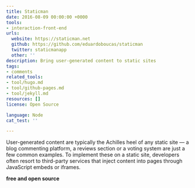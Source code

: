 ```yaml
---
title: Staticman
date: 2016-08-09 00:00:00 +0000
tools:
- interaction-front-end
urls:
  website: https://staticman.net
  github: https://github.com/eduardoboucas/staticman
  twitter: staticmanapp
  other: ''
description: Bring user-generated content to static sites
tags:
- comments
related_tools:
- tool/hugo.md
- tool/github-pages.md
- tool/jekyll.md
resources: []
license: Open Source

language: Node
cat_test: ''

---
```

User-generated content are typically the Achilles heel of any static site — a blog commenting platform, a reviews section or a voting system are just a few common examples. To implement these on a static site, developers often resort to third-party services that inject content into pages through JavaScript embeds or iframes.

**free and open source**
